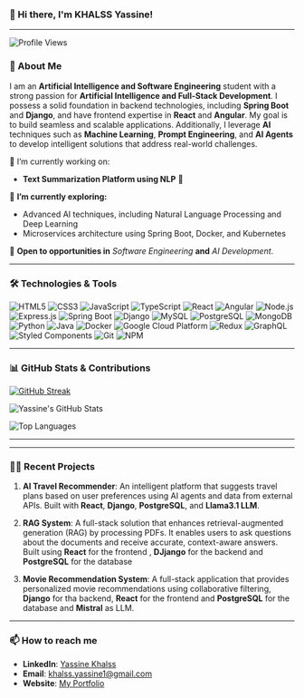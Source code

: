 ### 👋 Hi there, I'm KHALSS Yassine!

---

![Profile Views](https://komarev.com/ghpvc/?username=YASSINEKS007&color=blueviolet&style=for-the-badge)

### 🚀 About Me

I am an **Artificial Intelligence and Software Engineering** student with a strong passion for **Artificial Intelligence and Full-Stack Development**. I possess a solid foundation in backend technologies, including **Spring Boot** and **Django**, and have frontend expertise in **React** and **Angular**. My goal is to build seamless and scalable applications. Additionally, I leverage **AI** techniques such as **Machine Learning**, **Prompt Engineering**, and **AI Agents** to develop intelligent solutions that address real-world challenges.


🔭 I’m currently working on:
- **Text Summarization Platform using NLP** 📰

🌱 **I’m currently exploring:**
- Advanced AI techniques, including Natural Language Processing and Deep Learning
- Microservices architecture using Spring Boot, Docker, and Kubernetes

💼 **Open to opportunities in** _Software Engineering_ **and** _AI Development_.


---

### 🛠️ Technologies & Tools

<p>
  <img alt="HTML5" src="https://img.shields.io/badge/-HTML5-E34F26?style=flat-square&logo=html5&logoColor=white" />
  <img alt="CSS3" src="https://img.shields.io/badge/-CSS3-1572B6?style=flat-square&logo=css3&logoColor=white" />
  <img alt="JavaScript" src="https://img.shields.io/badge/-JavaScript-F7DF1C?style=flat-square&logo=javascript&logoColor=black" />
  <img alt="TypeScript" src="https://img.shields.io/badge/-TypeScript-007ACC?style=flat-square&logo=typescript&logoColor=white" />
  <img alt="React" src="https://img.shields.io/badge/-React-45b8d8?style=flat-square&logo=react&logoColor=white" />
  <img alt="Angular" src="https://img.shields.io/badge/-Angular-DD0031?style=flat-square&logo=angular&logoColor=white" />
  <img alt="Node.js" src="https://img.shields.io/badge/-Node.js-43853d?style=flat-square&logo=Node.js&logoColor=white" />
  <img alt="Express.js" src="https://img.shields.io/badge/-Express.js-000000?style=flat-square&logo=express&logoColor=white" />
  <img alt="Spring Boot" src="https://img.shields.io/badge/-Spring_Boot-6DB33F?style=flat-square&logo=spring-boot&logoColor=white" />
  <img alt="Django" src="https://img.shields.io/badge/-Django-092E20?style=flat-square&logo=django&logoColor=white" />
  <img alt="MySQL" src="https://img.shields.io/badge/-MySQL-4479A1?style=flat-square&logo=mysql&logoColor=white" />
  <img alt="PostgreSQL" src="https://img.shields.io/badge/-PostgreSQL-336791?style=flat-square&logo=postgresql&logoColor=white" />
  <img alt="MongoDB" src="https://img.shields.io/badge/-MongoDB-13aa52?style=flat-square&logo=mongodb&logoColor=white" />
  <img alt="Python" src="https://img.shields.io/badge/-Python-3776AB?style=flat-square&logo=python&logoColor=white" />
  <img alt="Java" src="https://img.shields.io/badge/-Java-007396?style=flat-square&logo=java&logoColor=white" />
  <img alt="Docker" src="https://img.shields.io/badge/-Docker-46a2f1?style=flat-square&logo=docker&logoColor=white" />
  <img alt="Google Cloud Platform" src="https://img.shields.io/badge/-Google_Cloud-1a73e8?style=flat-square&logo=google-cloud&logoColor=white" />
  <img alt="Redux" src="https://img.shields.io/badge/-Redux-764ABC?style=flat-square&logo=redux&logoColor=white" />
  <img alt="GraphQL" src="https://img.shields.io/badge/-GraphQL-E10098?style=flat-square&logo=graphql&logoColor=white" />
  <img alt="Styled Components" src="https://img.shields.io/badge/-Styled_Components-db7092?style=flat-square&logo=styled-components&logoColor=white" />
  <img alt="Git" src="https://img.shields.io/badge/-Git-F05032?style=flat-square&logo=git&logoColor=white" />
  <img alt="NPM" src="https://img.shields.io/badge/-NPM-CB3837?style=flat-square&logo=npm&logoColor=white" />
</p>

---

### 📊 GitHub Stats & Contributions

[![GitHub Streak](https://github-readme-streak-stats.herokuapp.com?user=YASSINEKS007&theme=dark&ring=fb4362&fire=fb4362&currStreakNum=fb4362&currStreakLabel=fb4362&hide_border=true)](https://git.io/streak-stats)

![Yassine's GitHub Stats](https://github-readme-stats.vercel.app/api?username=YASSINEKS007&show_icons=true&theme=radical)

![Top Languages](https://github-readme-stats.vercel.app/api/top-langs/?username=YASSINEKS007&layout=compact&theme=radical&hide_border=true)

---
<!-- 
### 🏆 Achievements & Certifications
- **Java SE 17 Oracle Certified Developer** 💻
- **Google Cloud Associate Engineer** ☁️
- **Udacity AI Programming with Python** 📈
- **Contributor to Open Source Projects** 🌐
-->

---
### 🧑‍💻 Recent Projects

1. **AI Travel Recommender**: An intelligent platform that suggests travel plans based on user preferences using AI agents and data from external APIs. Built with **React**, **Django**, **PostgreSQL**, and **Llama3.1 LLM**.

2. **RAG System**: A full-stack solution that enhances retrieval-augmented generation (RAG) by processing PDFs. It enables users to ask questions about the documents and receive accurate, context-aware answers. Built using **React** for the frontend , **DJjango** for the backend and **PostgreSQL** for the database

   
3. **Movie Recommendation System**: A full-stack application that provides personalized movie recommendations using collaborative filtering, **Django** for tha backend, **React** for the frontend and **PostgreSQL** for the database and **Mistral** as LLM.

---

### 📫 How to reach me

- **LinkedIn**: [Yassine Khalss](https://www.linkedin.com/in/yassine-khalss-502b73316/)
- **Email**: khalss.yassine1@gmail.com
- **Website**: [My Portfolio](https://khalss-yassine-portfolio-website.vercel.app/)






